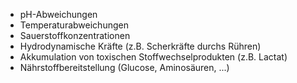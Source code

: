 - pH-Abweichungen
- Temperaturabweichungen
- Sauerstoffkonzentrationen
- Hydrodynamische Kräfte (z.B. Scherkräfte durchs Rühren)
- Akkumulation von toxischen Stoffwechselprodukten (z.B. Lactat)
- Nährstoffbereitstellung (Glucose, Aminosäuren, ...)
